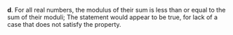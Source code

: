 **d**. For all real numbers, the modulus of their sum is less than or equal to the sum of their moduli; The statement would appear to be true, for lack of a case that does not satisfy the property. 